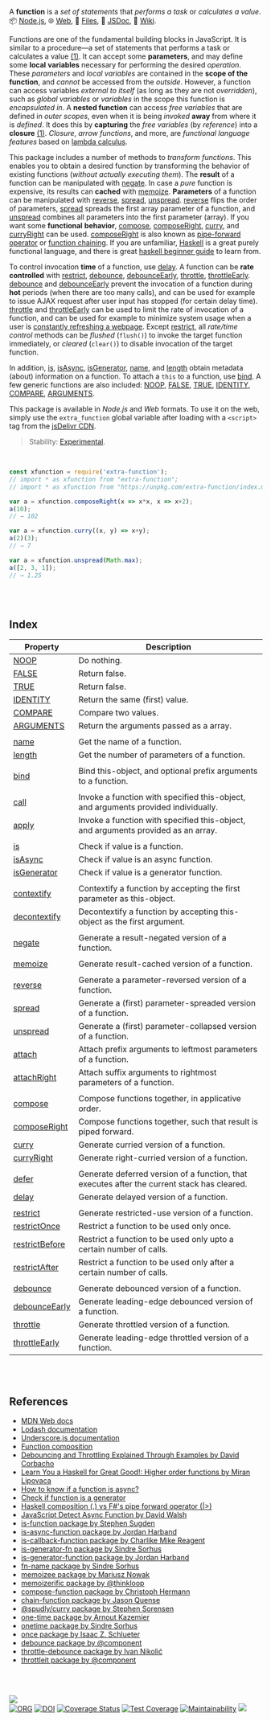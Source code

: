 A **function** is a *set of statements* that *performs a task* or *calculates a value*.<br>
📦 [Node.js](https://www.npmjs.com/package/extra-function),
🌐 [Web](https://www.npmjs.com/package/extra-function.web),
📜 [Files](https://unpkg.com/extra-function/),
📰 [JSDoc](https://nodef.github.io/extra-function/),
📘 [Wiki](https://github.com/nodef/extra-function/wiki/).

Functions are one of the fundamental building blocks in JavaScript. It is
similar to a procedure—a set of statements that performs a task or calculates a
value [(1)]. It can accept some **parameters**, and may define some **local**
**variables** necessary for performing the desired *operation*. These
*parameters* and *local variables* are contained in the **scope of the**
**function**, and *cannot* be accessed from the *outside*. However, a function can
access variables *external to itself* (as long as they are not *overridden*),
such as *global variables* or *variables* in the scope this function is
*encapsulated in*. A **nested function** can access *free variables* that
are defined in *outer scopes*, even when it is being *invoked* **away** from
where it is *defined*. It does this by **capturing** the *free variables* (by
*reference*) into a **closure** [(1)]. *Closure*, *arrow functions*, and more,
are *functional language features* based on [lambda calculus].

This package includes a number of methods to *transform functions*. This enables
you to obtain a desired function by transforming the behavior of existing
functions (*without actually executing them*). The **result** of a function can
be manipulated with [negate]. In case a *pure* function is expensive, its
results can **cached** with [memoize]. **Parameters** of a function can be
manipulated with [reverse], [spread], [unspread]. [reverse] flips the order of
parameters, [spread] spreads the first array parameter of a function, and
[unspread] combines all parameters into the first parameter (array). If you want
some **functional** **behavior**, [compose], [composeRight], [curry], and
[curryRight] can be used. [composeRight] is also known as [pipe-forward
operator] or [function chaining]. If you are unfamiliar, [Haskell] is a great
purely functional language, and there is great [haskell beginner guide] to learn
from.

To control invocation **time** of a function, use [delay]. A function can be
**rate controlled** with [restrict], [debounce], [debounceEarly], [throttle],
[throttleEarly]. [debounce] and [debounceEarly] prevent the invocation of a
function during **hot** periods (when there are too many calls), and can be used
for example to issue AJAX request after user input has stopped (for certain
delay time). [throttle] and [throttleEarly] can be used to limit the rate of
invocation of a function, and can be used for example to minimize system usage
when a user is [constantly refreshing a webpage]. Except [restrict], all
*rate/time control* methods can be *flushed* (`flush()`) to invoke the target
function immediately, or *cleared* (`clear()`) to disable invocation of the
target function.

In addition, [is], [isAsync], [isGenerator], [name], and [length] obtain
metadata (about) information on a function. To attach a `this` to a function,
use [bind]. A few generic functions are also included: [NOOP], [FALSE], [TRUE],
[IDENTITY], [COMPARE], [ARGUMENTS].

This package is available in *Node.js* and *Web* formats. To use it on the web,
simply use the `extra_function` global variable after loading with a `<script>`
tag from the [jsDelivr CDN].

[(1)]: https://developer.mozilla.org/en-US/docs/Web/JavaScript/Guide/Functions
[lambda calculus]: https://en.wikipedia.org/wiki/Lambda_calculus
[pipe-forward operator]: https://stackoverflow.com/questions/1457140/haskell-composition-vs-fs-pipe-forward-operator
[function chaining]: https://www.npmjs.com/package/chain-function
[Haskell]: https://www.haskell.org
[haskell beginner guide]: http://learnyouahaskell.com
[constantly refreshing a webpage]: https://tenor.com/view/social-network-mark-zuckerberg-refresh-movie-jesse-eisenberg-gif-12095762
[jsDelivr CDN]: https://cdn.jsdelivr.net/npm/extra-function.web/index.js

> Stability: [Experimental](https://www.youtube.com/watch?v=L1j93RnIxEo).

<br>


```javascript
const xfunction = require('extra-function');
// import * as xfunction from "extra-function";
// import * as xfunction from "https://unpkg.com/extra-function/index.mjs"; (deno)

var a = xfunction.composeRight(x => x*x, x => x+2);
a(10);
// → 102

var a = xfunction.curry((x, y) => x+y);
a(2)(3);
// → 7

var a = xfunction.unspread(Math.max);
a([2, 3, 1]);
// → 1.25
```

<br>
<br>


## Index

| Property | Description |
|  ----  |  ----  |
| [NOOP] | Do nothing. |
| [FALSE] | Return false. |
| [TRUE] | Return false. |
| [IDENTITY] | Return the same (first) value. |
| [COMPARE] | Compare two values. |
| [ARGUMENTS] | Return the arguments passed as a array. |
|  |  |
| [name] | Get the name of a function. |
| [length] | Get the number of parameters of a function. |
|  |  |
| [bind] | Bind this-object, and optional prefix arguments to a function. |
|  |  |
| [call] | Invoke a function with specified this-object, and arguments provided individually. |
| [apply] | Invoke a function with specified this-object, and arguments provided as an array. |
|  |  |
| [is] | Check if value is a function. |
| [isAsync] | Check if value is an async function. |
| [isGenerator] | Check if value is a generator function. |
|  |  |
| [contextify] | Contextify a function by accepting the first parameter as this-object. |
| [decontextify] | Decontextify a function by accepting this-object as the first argument. |
|  |  |
| [negate] | Generate a result-negated version of a function. |
|  |  |
| [memoize] | Generate result-cached version of a function. |
|  |  |
| [reverse] | Generate a parameter-reversed version of a function. |
| [spread] | Generate a (first) parameter-spreaded version of a function. |
| [unspread] | Generate a (first) parameter-collapsed version of a function. |
| [attach] | Attach prefix arguments to leftmost parameters of a function. |
| [attachRight] | Attach suffix arguments to rightmost parameters of a function. |
|  |  |
| [compose] | Compose functions together, in applicative order. |
| [composeRight] | Compose functions together, such that result is piped forward. |
| [curry] | Generate curried version of a function. |
| [curryRight] | Generate right-curried version of a function. |
|  |  |
| [defer] | Generate deferred version of a function, that executes after the current stack has cleared. |
| [delay] | Generate delayed version of a function. |
|  |  |
| [restrict] | Generate restricted-use version of a function. |
| [restrictOnce] | Restrict a function to be used only once. |
| [restrictBefore] | Restrict a function to be used only upto a certain number of calls. |
| [restrictAfter] | Restrict a function to be used only after a certain number of calls. |
|  |  |
| [debounce] | Generate debounced version of a function. |
| [debounceEarly] | Generate leading-edge debounced version of a function. |
| [throttle] | Generate throttled version of a function. |
| [throttleEarly] | Generate leading-edge throttled version of a function. |

<br>
<br>


## References

- [MDN Web docs](https://developer.mozilla.org/en-US/docs/Web/JavaScript/Reference)
- [Lodash documentation](https://lodash.com/docs/4.17.15)
- [Underscore.js documentation](https://underscorejs.org/)
- [Function composition](https://en.wikipedia.org/wiki/Function_composition)
- [Debouncing and Throttling Explained Through Examples by David Corbacho](https://css-tricks.com/debouncing-throttling-explained-examples/)
- [Learn You a Haskell for Great Good!: Higher order functions by Miran Lipovaca](http://learnyouahaskell.com/higher-order-functions)
- [How to know if a function is async?](https://stackoverflow.com/questions/38508420/how-to-know-if-a-function-is-async)
- [Check if function is a generator](https://stackoverflow.com/questions/16754956/check-if-function-is-a-generator)
- [Haskell composition (.) vs F#'s pipe forward operator (|>)](https://stackoverflow.com/questions/1457140/haskell-composition-vs-fs-pipe-forward-operator)
- [JavaScript Detect Async Function by David Walsh](https://davidwalsh.name/javascript-detect-async-function)
- [is-function package by Stephen Sugden](https://www.npmjs.com/package/is-function)
- [is-async-function package by Jordan Harband](https://www.npmjs.com/package/is-async-function)
- [is-callback-function package by Charlike Mike Reagent](https://www.npmjs.com/package/is-callback-function)
- [is-generator-fn package by Sindre Sorhus](https://www.npmjs.com/package/is-generator-fn)
- [is-generator-function package by Jordan Harband](https://www.npmjs.com/package/is-generator-function)
- [fn-name package by Sindre Sorhus](https://www.npmjs.com/package/fn-name)
- [memoizee package by Mariusz Nowak](https://www.npmjs.com/package/memoizee)
- [memoizerific package by @thinkloop](https://www.npmjs.com/package/memoizerific)
- [compose-function package by Christoph Hermann](https://www.npmjs.com/package/compose-function)
- [chain-function package by Jason Quense](https://www.npmjs.com/package/chain-function)
- [@spudly/curry package by Stephen Sorensen](https://www.npmjs.com/package/@spudly/curry)
- [one-time package by Arnout Kazemier](https://www.npmjs.com/package/one-time)
- [onetime package by Sindre Sorhus](https://www.npmjs.com/package/onetime)
- [once package by Isaac Z. Schlueter](https://www.npmjs.com/package/once)
- [debounce package by @component](https://www.npmjs.com/package/debounce)
- [throttle-debounce package by Ivan Nikolić](https://www.npmjs.com/package/throttle-debounce)
- [throttleit package by @component](https://www.npmjs.com/package/throttleit)

<br>
<br>


[![](https://img.youtube.com/vi/vzfy4EKwG_Y/maxresdefault.jpg)](https://www.youtube.com/watch?v=vzfy4EKwG_Y)<br>
[![ORG](https://img.shields.io/badge/org-nodef-green?logo=Org)](https://nodef.github.io)
[![DOI](https://zenodo.org/badge/249692645.svg)](https://zenodo.org/badge/latestdoi/249692645)
[![Coverage Status](https://coveralls.io/repos/github/nodef/extra-function/badge.svg?branch=master)](https://coveralls.io/github/nodef/extra-function?branch=master)
[![Test Coverage](https://api.codeclimate.com/v1/badges/4848d3e9557e4144c919/test_coverage)](https://codeclimate.com/github/nodef/extra-function/test_coverage)
[![Maintainability](https://api.codeclimate.com/v1/badges/4848d3e9557e4144c919/maintainability)](https://codeclimate.com/github/nodef/extra-function/maintainability)
![](https://ga-beacon.deno.dev/G-RC63DPBH3P:SH3Eq-NoQ9mwgYeHWxu7cw/github.com/nodef/extra-function)

[NOOP]: https://github.com/nodef/extra-function/wiki/NOOP
[FALSE]: https://github.com/nodef/extra-function/wiki/FALSE
[TRUE]: https://github.com/nodef/extra-function/wiki/TRUE
[IDENTITY]: https://github.com/nodef/extra-function/wiki/IDENTITY
[COMPARE]: https://github.com/nodef/extra-function/wiki/COMPARE
[ARGUMENTS]: https://github.com/nodef/extra-function/wiki/ARGUMENTS
[is]: https://github.com/nodef/extra-function/wiki/is
[isAsync]: https://github.com/nodef/extra-function/wiki/isAsync
[isGenerator]: https://github.com/nodef/extra-function/wiki/isGenerator
[name]: https://github.com/nodef/extra-function/wiki/name
[bind]: https://github.com/nodef/extra-function/wiki/bind
[negate]: https://github.com/nodef/extra-function/wiki/negate
[memoize]: https://github.com/nodef/extra-function/wiki/memoize
[reverse]: https://github.com/nodef/extra-function/wiki/reverse
[spread]: https://github.com/nodef/extra-function/wiki/spread
[unspread]: https://github.com/nodef/extra-function/wiki/unspread
[compose]: https://github.com/nodef/extra-function/wiki/compose
[composeRight]: https://github.com/nodef/extra-function/wiki/composeRight
[curry]: https://github.com/nodef/extra-function/wiki/curry
[curryRight]: https://github.com/nodef/extra-function/wiki/curryRight
[delay]: https://github.com/nodef/extra-function/wiki/delay
[debounce]: https://github.com/nodef/extra-function/wiki/debounce
[debounceEarly]: https://github.com/nodef/extra-function/wiki/debounceEarly
[throttle]: https://github.com/nodef/extra-function/wiki/throttle
[throttleEarly]: https://github.com/nodef/extra-function/wiki/throttleEarly
[restrict]: https://github.com/nodef/extra-function/wiki/restrict
[length]: https://github.com/nodef/extra-function/wiki/length
[call]: https://github.com/nodef/extra-function/wiki/call
[apply]: https://github.com/nodef/extra-function/wiki/apply
[contextify]: https://github.com/nodef/extra-function/wiki/contextify
[decontextify]: https://github.com/nodef/extra-function/wiki/decontextify
[attach]: https://github.com/nodef/extra-function/wiki/attach
[attachRight]: https://github.com/nodef/extra-function/wiki/attachRight
[defer]: https://github.com/nodef/extra-function/wiki/defer
[restrictOnce]: https://github.com/nodef/extra-function/wiki/restrictOnce
[restrictBefore]: https://github.com/nodef/extra-function/wiki/restrictBefore
[restrictAfter]: https://github.com/nodef/extra-function/wiki/restrictAfter
